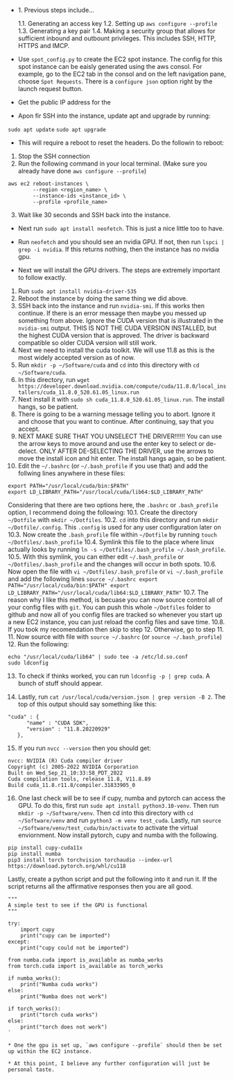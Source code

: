 * 1\. Previous steps include...

    1.1\. Generating an access key
    1.2\. Setting up `aws configure --profile`
    1.3\. Generating a key pair
    1.4\. Making a security group that allows for sufficient inbound and outbount privileges. This 
    includes SSH, HTTP, HTTPS and IMCP.

* Use `spot_config.py` to create the EC2 spot instance. The config for this spot instance
can be eaisly generated using the aws consol. For example, go to the EC2 tab in the consol
and on the left navigation pane, choose `Spot Requests`. There is a `configure json` option right
by the launch request button.

* Get the public IP address for the 

* Apon fir SSH into the instance, update apt and upgrade by running:

`sudo apt update`
`sudo apt upgrade`

* This will require a reboot to reset the headers. Do the followin to reboot:
1) Stop the SSH connection
2) Run the following command in your local terminal. (Make sure you already have done
`aws configure --profile`)
```
aws ec2 reboot-instances \
        --region <region_name> \
        --instance-ids <instance_id> \
        --profile <profile_name>
```
3) Wait like 30 seconds and SSH back into the instance.

* Next run `sudo apt install neofetch`. This is just a nice little too to have.

* Run `neofetch` and you should see an nvidia GPU. If not, then run `lspci | grep -i nvidia`.
If this returns nothing, then the instance has no nvidia gpu.

* Next we will install the GPU drivers. The steps are extremely important to follow exactly.
1. Run `sudo apt install nvidia-driver-535`
2. Reboot the instance by doing the same thing we did above.
3. SSH back into the instance and run `nvidia-smi`. If this works then continue. If there is
an error message then maybe you messed up something from above. Ignore the CUDA version
that is illustrated in the `nvidia-smi` output. THIS IS NOT THE CUDA VERSION INSTALLED, but
the highest CUDA version that is approved. The driver is backward compatible so older CUDA
version will still work.
4. Next we need to install the cuda toolkit. We will use 11.8 as this is the most widely
accepted version as of now.
5. Run `mkdir -p ~/Software/cuda` and `cd` into this directory with `cd ~/Software/cuda`.
6. In this directory, run `wget https://developer.download.nvidia.com/compute/cuda/11.8.0/local_installers/cuda_11.8.0_520.61.05_linux.run`
7. Next install it with `sudo sh cuda_11.8.0_520.61.05_linux.run`. The install hangs, so
be patient.
8. There is going to be a warning message telling you to abort. Ignore it and choose that you
want to continue. After continuing, say that you accept.
9. NEXT MAKE SURE THAT YOU UNSELECT THE DRIVER!!!!!! You can use the arrow keys to move around
and use the enter key to select or de-delect. ONLY AFTER DE-SELECTING THE DRIVER, use the arrows
to move the install icon and hit enter. The install hangs again, so be patient.
10. Edit the `~/.bashrc` (or `~/.bash_profile` if you use that) and add the follwing lines
anywhere in these files:
```
export PATH="/usr/local/cuda/bin:$PATH"
export LD_LIBRARY_PATH="/usr/local/cuda/lib64:$LD_LIBRARY_PATH"
```
Considering that there are two options here, the `.bashrc` or `.bash_profile` option, 
I recommend doing the following:
    10.1. Create the directory `~/Dotfile` with `mkdir ~/Dotfiles`.
    10.2. `cd` into this directory and run `mkdir ~/Dotfile/.config`. This `.config`
    is used for any user configuration later on
    10.3. Now create the `.bash_profile` file within `~/Dotfile` by running 
    `touch ~/Dotfiles/.bash_profile`
    10.4. Symlink this file to the place where linux actually looks by running 
    `ln -s ~/Dotfiles/.bash_profile ~/.bash_profile`.
    10.5. With this symlink, you can either edit `~/.bash_profile` or `~/Dotfiles/.bash_profile`
    and the changes will occur in both spots.
    10.6. Now open the file with `vi ~/Dotfiles/.bash_profile` or `vi ~/.bash_profile` and 
    add the following lines
    ```
    source ~/.bashrc
    export PATH="/usr/local/cuda/bin:$PATH"
    export LD_LIBRARY_PATH="/usr/local/cuda/lib64:$LD_LIBRARY_PATH"
    ```
    10.7. The reason why I like this method, is becuase you can now source control all
    of your config files with `git`. You can push this whole `~/Dotfiles` folder to github
    and now all of you config files are tracked so whenever you start up a new EC2 instance,
    you can just reload the config files and save time.
    10.8. If you took my recomendation then skip to step 12. Otherwise, go to step 11.
11. Now source with file with `source ~/.bashrc` (or `source ~/.bash_profile`)
12. Run the following:
```
echo "/usr/local/cuda/lib64" | sudo tee -a /etc/ld.so.conf
sudo ldconfig
```
13. To check if thinks worked, you can run `ldconfig -p | grep cuda`. A bunch of stuff
should appear.

14. Lastly, run `cat /usr/local/cuda/version.json | grep version -B 2`. The top of this
output should say something like this:
```
"cuda" : {
      "name" : "CUDA SDK",
      "version" : "11.8.20220929"
   },
```
15. If you run `nvcc --version` then you should get:
```
nvcc: NVIDIA (R) Cuda compiler driver
Copyright (c) 2005-2022 NVIDIA Corporation
Built on Wed_Sep_21_10:33:58_PDT_2022
Cuda compilation tools, release 11.8, V11.8.89
Build cuda_11.8.r11.8/compiler.31833905_0
```
16. One last check will be to see if cupy, numba and pytorch can access the GPU.
To do this, first run `sudo apt install python3.10-venv`. Then run `mkdir -p ~/Software/venv`.
Then cd into this directory with `cd ~/Software/venv` and run `python3 -m venv test_cuda`.
Lastly, run `source ~/Software/venv/test_cuda/bin/activate` to activate the virtual
enviornment. Now install pytorch, cupy and numba with the following.
```
pip install cupy-cuda11x
pip install numba
pip3 install torch torchvision torchaudio --index-url https://download.pytorch.org/whl/cu118
```
Lastly, create a python script and put the following into it and run it. If the script
returns all the affirmative responses then you are all good.

```
"""
A simple test to see if the GPU is functional
"""

try:
    import cupy
    print("cupy can be imported")
except:
    print("cupy could not be imported")

from numba.cuda import is_available as numba_works
from torch.cuda import is_available as torch_works

if numba_works():
    print("Numba cuda works")
else:
    print("Numba does not work")

if torch_works():
    print("torch cuda works")
else:
    print("torch does not work")
`

* One the gpu is set up, `aws configure --profile` should then be set up within the EC2 instance.

* At this point, I believe any further configuration will just be personal taste.
